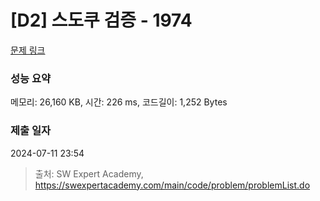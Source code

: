 # [D2] 스도쿠 검증 - 1974 

[문제 링크](https://swexpertacademy.com/main/code/problem/problemDetail.do?contestProbId=AV5Psz16AYEDFAUq) 

### 성능 요약

메모리: 26,160 KB, 시간: 226 ms, 코드길이: 1,252 Bytes

### 제출 일자

2024-07-11 23:54



> 출처: SW Expert Academy, https://swexpertacademy.com/main/code/problem/problemList.do